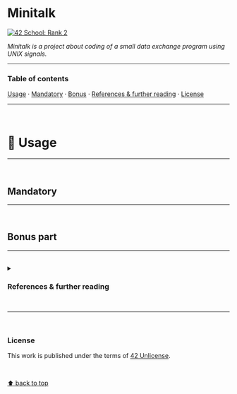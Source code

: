 # Minitalk
[![42 School: Rank 2](https://img.shields.io/badge/42%20School-Rank%202-%2315bbbb)](https://www.42network.org/)

_Minitalk is a project about coding of a small data exchange program using UNIX signals._

___


### Table of contents
[Usage](#compass-usage) · [Mandatory](#mandatory) · [Bonus](#bonus-part) · [References & further reading](#references--further-reading) · [License](#license)

___

</br>

# :compass: Usage

___

</br>

## Mandatory

___

</br>

## Bonus part

___

</br>

<details>
<summary><h3>References & further reading</h3></summary>

  <h4>Signals</h4>
    <ul>
      <li><a href="https://www.codequoi.com/en/sending-and-intercepting-a-signal-in-c/">Sending and intercepting a signal in C</a> accessed Mar. 2024</li>
    </ul>
  </br>
  <h4>Bitwise operators</h4>
    <ul>
      <li><a href="https://www.geeksforgeeks.org/bitwise-operators-in-c-cpp/">Bitwise operators in C</a> accessed Mar. 2024</li>
    </ul>
  </br>
  <h4>Makefile</h4>
    <ul>
      <li><a href="https://www.gnu.org/software/make/manual/">GNU Make (manual)</a> accessed Mar. 2024</li>
      <li><a href="https://github.com/amjadmajid/Makefile/tree/master/04_Same_Directory">Makefile special variables</a> accessed Mar. 2024</li>
      <li><a href="https://stackoverflow.com/questions/4879592/whats-the-difference-between-and-in-makefile">Makefile assignments</a> accessed Mar. 2024</li>
      <li><a href="https://www.padok.fr/en/blog/beautiful-makefile-awk">Beautiful Makefile</a> accessed Mar. 2024</li>
    </ul>
</details>

</br>

___

</br>

### License
This work is published under the terms of [42 Unlicense](./LICENSE).

</br>

[⬆ back to top](#minitalk)
